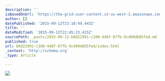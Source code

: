 ```yaml
---
description: ''
isBasedOnUrl: 'https://the-grid-user-content.s3-us-west-2.amazonaws.com/3c55a856-cd3e-41e9-96bd-f3b208217429.JPG'
author: []
datePublished: '2015-09-12T23:18:49.443Z'
title: ''
dateModified: '2015-09-12T22:45:23.415Z'
sourcePath: _posts/2015-09-12-b0d22991-c100-4d8f-87fb-9c400d685fed.md
published: true
url: b0d22991-c100-4d8f-87fb-9c400d685fed/index.html
_context: 'http://schema.org'
_type: Article

---
```

![](https://the-grid-user-content.s3-us-west-2.amazonaws.com/3c55a856-cd3e-41e9-96bd-f3b208217429.JPG)